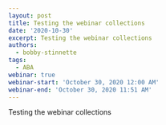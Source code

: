 ```yaml
---
layout: post
title: Testing the webinar collections
date: '2020-10-30'
excerpt: Testing the webinar collections
authors:
  - bobby-stinnette
tags:
  - ABA
webinar: true
webinar-start: 'October 30, 2020 12:00 AM'
webinar-end: 'October 30, 2020 11:51 AM'
---
```

Testing the webinar collections
